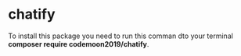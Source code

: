 # chatify
To install this package you need to run this comman dto your terminal <strong>composer require codemoon2019/chatify</strong>.
